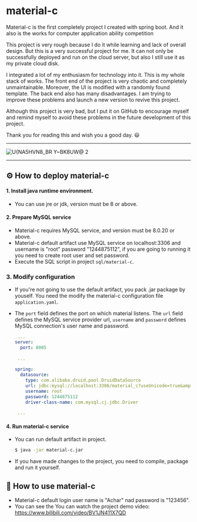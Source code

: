 # material-c
Material-c is the first completely project I created with spring boot. And it also is the works for computer application ability competition

This project is very rough because I do it while learning and lack of overall design. But this is a very successful project for me. It can not only be successfully deployed and run on the cloud server, but also I still use it as my private cloud disk.

I integrated a lot of my enthusiasm for technology into it.
This is my whole stack of works. The front end of the project is very chaotic and completely unmaintainable. Moreover, the UI is modified with a randomly found template. The back end also has many disadvantages. I am trying to improve these problems and launch a new version to revive this project.

Although this project is very bad, but I put it on GitHub to encourage myself and remind myself to avoid these problems in the future development of this project.

Thank you for reading this and wish you a good day. 😃

--------------

![U{NA5HVN8_BR Y~BK8UW@ 2](https://user-images.githubusercontent.com/59989422/129043028-c760007b-a0e1-4a37-9b5f-e2ca60ba6c2a.png)

-----------------

## ⚙️ How to deploy material-c

#### 1. Install java runtime environment.

* You can use jre or jdk, version must be 8 or above.

#### 2. Prepare MySQL service

* Material-c requires MySQL service, and version must be 8.0.20 or above.
* Material-c default artifact use MySQL service on localhost:3306 and username is "root" password "1244875112", if you are going to running it you need to create root user and set password.
* Execute the SQL script in project `sql/material-c`.

### 3. Modify configuration

* If you're not going to use the default artifact, you pack .jar package by youself. You need the modify the material-c configuration file `application.yaml`.

* The `port` field defines the port on which material listens.  The `url` field defines the MySQL service provider url, `username` and `password` defines MySQL connection's user name and password.

  ```yaml
   ...
  server:
    port: 8005
    
   ...
    
  spring: 
    datasource:
      type: com.alibaba.druid.pool.DruidDataSource
      url: jdbc:mysql://localhost:3306/material_c?useUnicode=true&amp&characterEncoding=UTF-8&amp&userSSL=false&amp&serverTimezone=GMT%2B8
      username: root
      password: 1244875112
      driver-class-name: com.mysql.cj.jdbc.Driver
      
   ...
  ```

#### 4. Run material-c service

* You can run default artifact in project.

  ```bash
  $ java -jar material-c.jar
  ```

* If you have made changes to the project, you need to compile, package and run it yourself.

## 📝 How to use material-c

* Material-c default login user name is "Achar" nad password is "123456".
* You can see the You can watch the project demo video: https://www.bilibili.com/video/BV1JN411X7QD